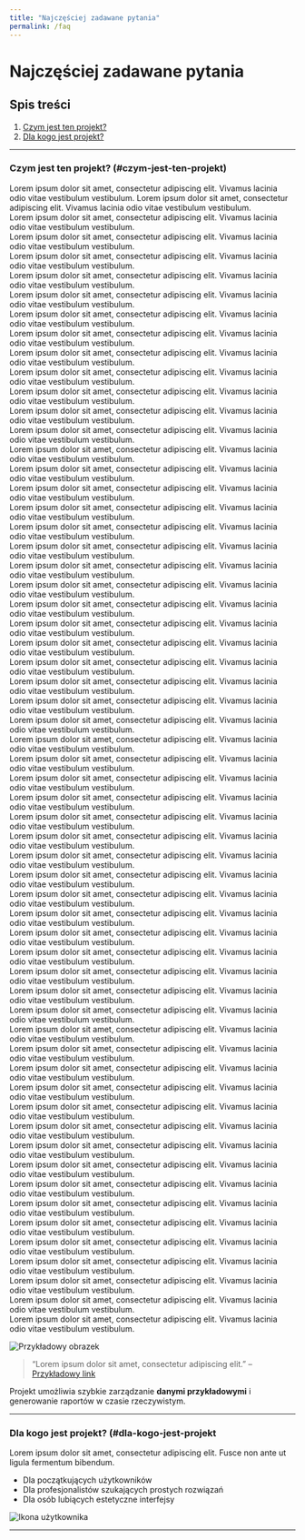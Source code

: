 ```yaml
---
title: "Najczęściej zadawane pytania"
permalink: /faq
---
```


# Najczęściej zadawane pytania

## Spis treści
1. [Czym jest ten projekt?](#czym-jest-ten-projekt)
2. [Dla kogo jest projekt?](#dla-kogo-jest-projekt)
---

### Czym jest ten projekt? (#czym-jest-ten-projekt)

Lorem ipsum dolor sit amet, consectetur adipiscing elit. Vivamus lacinia odio vitae vestibulum vestibulum.  Lorem ipsum dolor sit amet, consectetur adipiscing elit. Vivamus lacinia odio vitae vestibulum vestibulum.  
Lorem ipsum dolor sit amet, consectetur adipiscing elit. Vivamus lacinia odio vitae vestibulum vestibulum.  
Lorem ipsum dolor sit amet, consectetur adipiscing elit. Vivamus lacinia odio vitae vestibulum vestibulum.  
Lorem ipsum dolor sit amet, consectetur adipiscing elit. Vivamus lacinia odio vitae vestibulum vestibulum.  
Lorem ipsum dolor sit amet, consectetur adipiscing elit. Vivamus lacinia odio vitae vestibulum vestibulum.  
Lorem ipsum dolor sit amet, consectetur adipiscing elit. Vivamus lacinia odio vitae vestibulum vestibulum.  
Lorem ipsum dolor sit amet, consectetur adipiscing elit. Vivamus lacinia odio vitae vestibulum vestibulum.  
Lorem ipsum dolor sit amet, consectetur adipiscing elit. Vivamus lacinia odio vitae vestibulum vestibulum.  
Lorem ipsum dolor sit amet, consectetur adipiscing elit. Vivamus lacinia odio vitae vestibulum vestibulum.  
Lorem ipsum dolor sit amet, consectetur adipiscing elit. Vivamus lacinia odio vitae vestibulum vestibulum.  
Lorem ipsum dolor sit amet, consectetur adipiscing elit. Vivamus lacinia odio vitae vestibulum vestibulum.  
Lorem ipsum dolor sit amet, consectetur adipiscing elit. Vivamus lacinia odio vitae vestibulum vestibulum.  
Lorem ipsum dolor sit amet, consectetur adipiscing elit. Vivamus lacinia odio vitae vestibulum vestibulum.  
Lorem ipsum dolor sit amet, consectetur adipiscing elit. Vivamus lacinia odio vitae vestibulum vestibulum.  
Lorem ipsum dolor sit amet, consectetur adipiscing elit. Vivamus lacinia odio vitae vestibulum vestibulum.  
Lorem ipsum dolor sit amet, consectetur adipiscing elit. Vivamus lacinia odio vitae vestibulum vestibulum.  
Lorem ipsum dolor sit amet, consectetur adipiscing elit. Vivamus lacinia odio vitae vestibulum vestibulum.  
Lorem ipsum dolor sit amet, consectetur adipiscing elit. Vivamus lacinia odio vitae vestibulum vestibulum.  
Lorem ipsum dolor sit amet, consectetur adipiscing elit. Vivamus lacinia odio vitae vestibulum vestibulum.  
Lorem ipsum dolor sit amet, consectetur adipiscing elit. Vivamus lacinia odio vitae vestibulum vestibulum.  
Lorem ipsum dolor sit amet, consectetur adipiscing elit. Vivamus lacinia odio vitae vestibulum vestibulum.  
Lorem ipsum dolor sit amet, consectetur adipiscing elit. Vivamus lacinia odio vitae vestibulum vestibulum.  
Lorem ipsum dolor sit amet, consectetur adipiscing elit. Vivamus lacinia odio vitae vestibulum vestibulum.  
Lorem ipsum dolor sit amet, consectetur adipiscing elit. Vivamus lacinia odio vitae vestibulum vestibulum.  
Lorem ipsum dolor sit amet, consectetur adipiscing elit. Vivamus lacinia odio vitae vestibulum vestibulum.  
Lorem ipsum dolor sit amet, consectetur adipiscing elit. Vivamus lacinia odio vitae vestibulum vestibulum.  
Lorem ipsum dolor sit amet, consectetur adipiscing elit. Vivamus lacinia odio vitae vestibulum vestibulum.  
Lorem ipsum dolor sit amet, consectetur adipiscing elit. Vivamus lacinia odio vitae vestibulum vestibulum.  
Lorem ipsum dolor sit amet, consectetur adipiscing elit. Vivamus lacinia odio vitae vestibulum vestibulum.  
Lorem ipsum dolor sit amet, consectetur adipiscing elit. Vivamus lacinia odio vitae vestibulum vestibulum.  
Lorem ipsum dolor sit amet, consectetur adipiscing elit. Vivamus lacinia odio vitae vestibulum vestibulum.  
Lorem ipsum dolor sit amet, consectetur adipiscing elit. Vivamus lacinia odio vitae vestibulum vestibulum.  
Lorem ipsum dolor sit amet, consectetur adipiscing elit. Vivamus lacinia odio vitae vestibulum vestibulum.  
Lorem ipsum dolor sit amet, consectetur adipiscing elit. Vivamus lacinia odio vitae vestibulum vestibulum.  
Lorem ipsum dolor sit amet, consectetur adipiscing elit. Vivamus lacinia odio vitae vestibulum vestibulum.  
Lorem ipsum dolor sit amet, consectetur adipiscing elit. Vivamus lacinia odio vitae vestibulum vestibulum.  
Lorem ipsum dolor sit amet, consectetur adipiscing elit. Vivamus lacinia odio vitae vestibulum vestibulum.  
Lorem ipsum dolor sit amet, consectetur adipiscing elit. Vivamus lacinia odio vitae vestibulum vestibulum.  
Lorem ipsum dolor sit amet, consectetur adipiscing elit. Vivamus lacinia odio vitae vestibulum vestibulum.  
Lorem ipsum dolor sit amet, consectetur adipiscing elit. Vivamus lacinia odio vitae vestibulum vestibulum.  
Lorem ipsum dolor sit amet, consectetur adipiscing elit. Vivamus lacinia odio vitae vestibulum vestibulum.  
Lorem ipsum dolor sit amet, consectetur adipiscing elit. Vivamus lacinia odio vitae vestibulum vestibulum.  
Lorem ipsum dolor sit amet, consectetur adipiscing elit. Vivamus lacinia odio vitae vestibulum vestibulum.  
Lorem ipsum dolor sit amet, consectetur adipiscing elit. Vivamus lacinia odio vitae vestibulum vestibulum.  
Lorem ipsum dolor sit amet, consectetur adipiscing elit. Vivamus lacinia odio vitae vestibulum vestibulum.  
Lorem ipsum dolor sit amet, consectetur adipiscing elit. Vivamus lacinia odio vitae vestibulum vestibulum.  
Lorem ipsum dolor sit amet, consectetur adipiscing elit. Vivamus lacinia odio vitae vestibulum vestibulum.  
Lorem ipsum dolor sit amet, consectetur adipiscing elit. Vivamus lacinia odio vitae vestibulum vestibulum.  
Lorem ipsum dolor sit amet, consectetur adipiscing elit. Vivamus lacinia odio vitae vestibulum vestibulum.  
Lorem ipsum dolor sit amet, consectetur adipiscing elit. Vivamus lacinia odio vitae vestibulum vestibulum.  
Lorem ipsum dolor sit amet, consectetur adipiscing elit. Vivamus lacinia odio vitae vestibulum vestibulum.  
Lorem ipsum dolor sit amet, consectetur adipiscing elit. Vivamus lacinia odio vitae vestibulum vestibulum.  
Lorem ipsum dolor sit amet, consectetur adipiscing elit. Vivamus lacinia odio vitae vestibulum vestibulum.  
Lorem ipsum dolor sit amet, consectetur adipiscing elit. Vivamus lacinia odio vitae vestibulum vestibulum.  
Lorem ipsum dolor sit amet, consectetur adipiscing elit. Vivamus lacinia odio vitae vestibulum vestibulum.  
Lorem ipsum dolor sit amet, consectetur adipiscing elit. Vivamus lacinia odio vitae vestibulum vestibulum.  
Lorem ipsum dolor sit amet, consectetur adipiscing elit. Vivamus lacinia odio vitae vestibulum vestibulum.  
Lorem ipsum dolor sit amet, consectetur adipiscing elit. Vivamus lacinia odio vitae vestibulum vestibulum.  
Lorem ipsum dolor sit amet, consectetur adipiscing elit. Vivamus lacinia odio vitae vestibulum vestibulum.  


![Przykładowy obrazek](https://via.placeholder.com/400x200)

> “Lorem ipsum dolor sit amet, consectetur adipiscing elit.” – [Przykładowy link](https://example.com)

Projekt umożliwia szybkie zarządzanie **danymi przykładowymi** i generowanie raportów w czasie rzeczywistym.

---

### Dla kogo jest projekt? (#dla-kogo-jest-projekt

Lorem ipsum dolor sit amet, consectetur adipiscing elit. Fusce non ante ut ligula fermentum bibendum.  

- Dla początkujących użytkowników  
- Dla profesjonalistów szukających prostych rozwiązań  
- Dla osób lubiących estetyczne interfejsy  

![Ikona użytkownika](https://via.placeholder.com/100)

---
